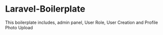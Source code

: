 # Laravel-Boilerplate
This boilerplate includes, admin panel, User Role, User Creation and Profile Photo Upload
